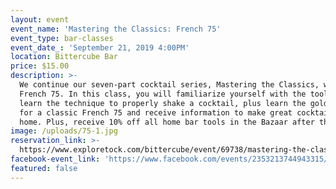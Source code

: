 ```yaml
---
layout: event
event_name: 'Mastering the Classics: French 75'
event_type: bar-classes
event_date_: 'September 21, 2019 4:00PM'
location: Bittercube Bar
price: $15.00
description: >-
  We continue our seven-part cocktail series, Mastering the Classics, with the
  French 75. In this class, you will familiarize yourself with the tools and
  learn the technique to properly shake a cocktail, plus learn the golden ratio
  for a classic French 75 and receive information to make great cocktails at
  home. Plus, receive 10% off all home bar tools in the Bazaar after the class!
image: /uploads/75-1.jpg
reservation_link: >-
  https://www.exploretock.com/bittercube/event/69738/mastering-the-classics-french-75
facebook-event_link: 'https://www.facebook.com/events/2353213744943315/'
featured: false
---
```


